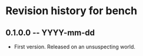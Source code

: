 # Revision history for bench

## 0.1.0.0 -- YYYY-mm-dd

* First version. Released on an unsuspecting world.

